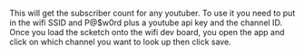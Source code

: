 This will get the subscriber count for any youtuber.  To use it you need to put in the wifi SSID and P@$w0rd plus a youtube api key and the channel ID. Once you load the scketch onto the wifi dev board, you open the app and click on which channel you want to look up then click save.
